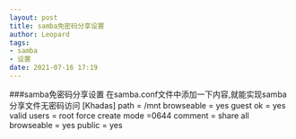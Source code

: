 ```yaml
---
layout: post
title: samba免密码分享设置
author: Leopard
tags:
- samba
- 设置
date: 2021-07-16 17:19
---
```

###samba免密码分享设置
在samba.conf文件中添加一下内容,就能实现samba分享文件无密码访问
[Khadas]
    path = /mnt
    browseable = yes 
    guest ok = yes
    valid users = root
    force create mode =0644
    comment = share all
    browseable = yes
    public = yes
